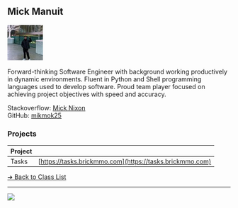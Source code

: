 <style>@import url("//readme.codeadam.ca/readme.css");</style>

## Mick Manuit

![Adam Thomas](../images/mikmok25.jpg)


Forward-thinking Software Engineer with background working productively in dynamic environments. Fluent in Python and Shell programming languages used to develop software. Proud team player focused on achieving project objectives with speed and accuracy.

Stackoverflow: [Mick Nixon](https://stackoverflow.com/users/23221089/mick-nixon)  
GitHub: [mikmok25](https://stackoverflow.com/users/23221089/mick-nixon)

### Projects

| Project |                                                          |
| ------- | -------------------------------------------------------- |
| Tasks   | [https://tasks.brickmmo.com](https://tasks.brickmmo.com) |

[&#10132; Back to Class List](/)

---

<a href="https://brickmmo.com">
<img src="https://brickmmo.com/images/brickmmo-logo-horizontal.jpg" width="100">
</a>
